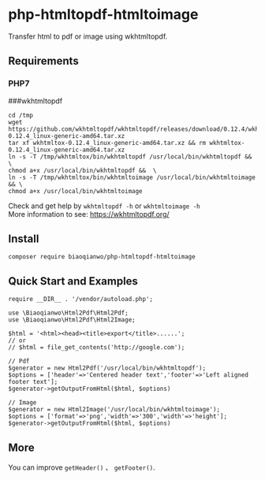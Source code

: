 # php-htmltopdf-htmltoimage
Transfer html to pdf or image using wkhtmltopdf.

## Requirements

### PHP7

###wkhtmltopdf

```
cd /tmp
wget https://github.com/wkhtmltopdf/wkhtmltopdf/releases/download/0.12.4/wkhtmltox-0.12.4_linux-generic-amd64.tar.xz
tar xf wkhtmltox-0.12.4_linux-generic-amd64.tar.xz && rm wkhtmltox-0.12.4_linux-generic-amd64.tar.xz
ln -s -T /tmp/wkhtmltox/bin/wkhtmltopdf /usr/local/bin/wkhtmltopdf && \
chmod a+x /usr/local/bin/wkhtmltopdf &&  \
ln -s -T /tmp/wkhtmltox/bin/wkhtmltoimage /usr/local/bin/wkhtmltoimage && \
chmod a+x /usr/local/bin/wkhtmltoimage
```
Check and get help by `wkhtmltopdf -h` or `wkhtmltoimage -h`  
More information to see: https://wkhtmltopdf.org/

## Install

`composer require biaoqianwo/php-htmltopdf-htmltoimage`

## Quick Start and Examples

```
require __DIR__ . '/vendor/autoload.php';

use \Biaoqianwo\Html2Pdf\Html2Pdf;
use \Biaoqianwo\Html2Pdf\Html2Image;

$html = '<html><head><title>export</title>......';
// or 
// $html = file_get_contents('http://google.com');

// Pdf
$generator = new Html2Pdf('/usr/local/bin/wkhtmltopdf');
$options = ['header'=>'Centered header text','footer'=>'Left aligned footer text'];
$generator->getOutputFromHtml($html, $options)

// Image
$generator = new Html2Image('/usr/local/bin/wkhtmltoimage');
$options = ['format'=>'png','width'=>'300','width'=>'height'];
$generator->getOutputFromHtml($html, $options)
```

## More
You can improve `getHeader()` 、 `getFooter()`.
